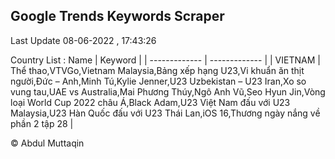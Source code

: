 

## Google Trends Keywords Scraper 
 
Last Update 08-06-2022 , 17:43:26

Country List :
 Name  | Keyword |
| ------------- | ------------- |
| VIETNAM | Thể thao,VTVGo,Vietnam Malaysia,Bảng xếp hạng U23,Vi khuẩn ăn thịt người,Đức – Anh,Minh Tú,Kylie Jenner,U23 Uzbekistan – U23 Iran,Xo so vung tau,UAE vs Australia,Mai Phương Thúy,Ngô Anh Vũ,Seo Hyun Jin,Vòng loại World Cup 2022 châu Á,Black Adam,U23 Việt Nam đấu với U23 Malaysia,U23 Hàn Quốc đấu với U23 Thái Lan,iOS 16,Thương ngày nắng về phần 2 tập 28 |



© Abdul Muttaqin 
